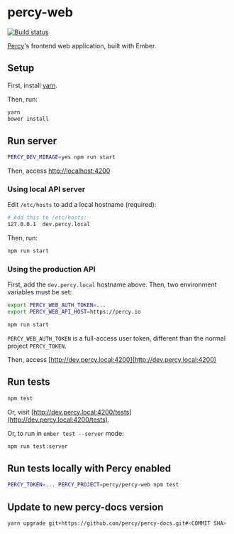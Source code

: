 # percy-web

[![Build status](https://badge.buildkite.com/c5a2ecb69c413ef1b2709d9c256edb4a17c1922b23f38bbefe.svg)](https://buildkite.com/percy/test-web)

[Percy](https://percy.io)'s frontend web application, built with Ember.

## Setup

First, install [yarn](https://yarnpkg.com).

Then, run:

```bash
yarn
bower install
```

## Run server

```bash
PERCY_DEV_MIRAGE=yes npm run start
```

Then, access [http://localhost:4200](http://localhost:4200)

### Using local API server

Edit `/etc/hosts` to add a local hostname (required):

```bash
# Add this to /etc/hosts:
127.0.0.1  dev.percy.local
```

Then, run:

```bash
npm run start
```

### Using the production API

First, add the `dev.percy.local` hostname above. Then, two environment variables must be set:

```bash
export PERCY_WEB_AUTH_TOKEN=...
export PERCY_WEB_API_HOST=https://percy.io

npm run start
```

`PERCY_WEB_AUTH_TOKEN` is a full-access user token, different than the normal project `PERCY_TOKEN`.

Then, access [http://dev.percy.local:4200](http://dev.percy.local:4200)

## Run tests

```bash
npm test
````

Or, visit [http://dev.percy.local:4200/tests](http://dev.percy.local:4200/tests).

Or, to run in `ember test --server` mode:

```bash
npm run test:server
```

## Run tests locally with Percy enabled

```bash
PERCY_TOKEN=... PERCY_PROJECT=percy/percy-web npm test
```

## Update to new percy-docs version
```bash
yarn upgrade git+https://github.com/percy/percy-docs.git#<COMMIT SHA>
```
